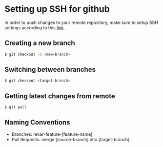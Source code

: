 # Setting up SSH for github
In order to push changes to your remote repository, make sure to setup SSH settings according to this [link](https://docs.github.com/en/authentication/connecting-to-github-with-ssh/adding-a-new-ssh-key-to-your-github-account).

## Creating a new branch

```bash
$ git checkout -b <new-branch>
```

## Switching between branches

```bash
$ git checkout <target-branch>
```

## Getting latest changes from remote

```bash
$ git pull
```

## Naming Conventions

- Branches: rekar-feature-[feature-name]
- Pull Requests: merge [source-branch] into [target-branch]

